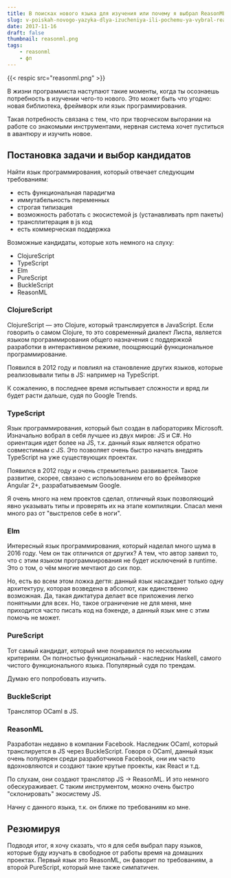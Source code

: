```yaml
---
title: В поисках нового языка для изучения или почему я выбрал ReasonML
slug: v-poiskah-novogo-yazyka-dlya-izucheniya-ili-pochemu-ya-vybral-reasonml
date: 2017-11-16
draft: false
thumbnail: reasonml.png
tags:
    - reasonml
    - фп
---
```


{{< respic src="reasonml.png" >}}

В жизни программиста наступают такие моменты, когда ты осознаешь потребность в изучении чего-то
нового. Это может быть что угодно: новая библиотека, фреймворк или язык программирования.

Такая потребность связана с тем, что при творческом выгорании на работе со знакомыми инструментами,
нервная система хочет пуститься в авантюру и изучить новое.

## Постановка задачи и выбор кандидатов

Найти язык программирования, который отвечает следующим требованиям:

-   есть функциональная парадигма
-   иммутабельность переменных
-   строгая типизация
-   возможность работать с экосистемой js (устанавливать npm пакеты)
-   трансплитерация в js код
-   есть коммерческая поддержка

Возможные кандидаты, которые хоть немного на слуху:

-   ClojureScript
-   TypeScript
-   Elm
-   PureScript
-   BuckleScript
-   ReasonML

### ClojureScript

ClojureScript — это Clojure, который транслируется в JavaScript. Если говорить о самом Clojure, то
это современный диалект Лиспа, является языком программирования общего назначения с поддержкой
разработки в интерактивном режиме, поощряющий функциональное программирование.

Появился в 2012 году и повлиял на становление других языков, которые реализовывали типы в JS:
например на TypeScript.

К сожалению, в последнее время испытывает сложности и вряд ли будет расти дальше, судя по Google
Trends.

### TypeScript

Язык программирования, который был создан в лабораториях Microsoft. Изначально вобрал в себя лучшее
из двух миров: JS и C#. Но ориентация идет более на JS, т.к. данный язык является обратно
совместимым с JS. Это позволяет очень быстро начать внедрять TypeScript на уже существующих
проектах.

Появился в 2012 году и очень стремительно развивается. Такое развитие, скорее, связано с
использованием его во фреймворке Angular 2+, разрабатываемым Google.

Я очень много на нем проектов сделал, отличный язык позволяющий явно указывать типы и проверять их
на этапе компиляции. Спасал меня много раз от "выстрелов себе в ноги".

### Elm

Интересный язык программирования, который наделал много шума в 2016 году. Чем он так отличился от
других? А тем, что автор заявил то, что с этим языком программирования не будет исключений в
runtime. Это о том, о чём многие мечтают до сих пор.

Но, есть во всем этом ложка дегтя: данный язык насаждает только одну архитектуру, которая возведена
в абсолют, как единственно возможная. Да, такая диктатура делает все приложения легко понятными для
всех. Но, такое ограничение не для меня, мне приходится часто писать код на бэкенде, а данный язык
мне с этим помочь не может.

### PureScript

Тот самый кандидат, который мне понравился по нескольким критериям. Он полностью функциональный -
наследник Haskell, самого чистого функционального языка. Популярный судя по трендам.

Думаю его попробовать изучить.

### BuckleScript

Транслятор OCaml в JS.

### ReasonML

Разработан недавно в компании Facebook. Наследник OCaml, который транслируется в JS через
BuckleScript. Говоря о OCaml, данный язык очень популярен среди разработчиков Facebook, они им часто
вдохновляются и создают такие крутые проекты, как React и т.д.

По слухам, они создают транслятор JS -> ReasonML. И это немного обескураживает. С таким
инструментом, можно очень быстро "склонировать" экосистему JS.

Начну с данного языка, т.к. он ближе по требованиям ко мне.

## Резюмируя

Подводя итог, я хочу сказать, что я для себя выбрал пару языков, которые буду изучать в свободное от
работы время на домашних проектах. Первый язык это ReasonML, он фаворит по требованиям, а второй
PureScript, который мне также симпатичен.
